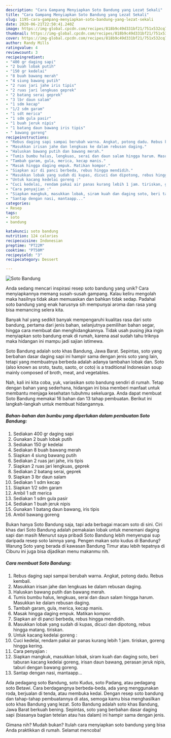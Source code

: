 ```yaml
---
description: "Cara Gampang Menyiapkan Soto Bandung yang Lezat Sekali"
title: "Cara Gampang Menyiapkan Soto Bandung yang Lezat Sekali"
slug: 1195-cara-gampang-menyiapkan-soto-bandung-yang-lezat-sekali
date: 2020-06-21T22:50:41.240Z
image: https://img-global.cpcdn.com/recipes/818b9c49d331bf21/751x532cq70/soto-bandung-foto-resep-utama.jpg
thumbnail: https://img-global.cpcdn.com/recipes/818b9c49d331bf21/751x532cq70/soto-bandung-foto-resep-utama.jpg
cover: https://img-global.cpcdn.com/recipes/818b9c49d331bf21/751x532cq70/soto-bandung-foto-resep-utama.jpg
author: Randy Mills
ratingvalue: 4
reviewcount: 3
recipeingredient:
- "400 gr daging sapi"
- "2 buah lobak putih"
- "150 gr kedelai"
- "8 buah bawang merah"
- "4 siung bawang putih"
- "2 ruas jari jahe iris tipis"
- "2 ruas jari lengkuas geprek"
- "2 batang serai geprek"
- "3 lbr daun salam"
- "1 sdm kecap"
- "1/2 sdm garam"
- "1 sdt merica"
- "1 sdm gula pasir"
- "1 buah jeruk nipis"
- "1 batang daun bawang iris tipis"
- " bawang goreng"
recipeinstructions:
- "Rebus daging sapi sampai berubah warna. Angkat, potong dadu. Rebus kembali."
- "Masukkan irisan jahe dan lengkuas ke dalam rebusan daging."
- "Haluskan bawang putih dan bawang merah."
- "Tumis bumbu halus, lengkuas, serai dan daun salam hingga harum. Masukkan ke dalam rebusan daging."
- "Tambah garam, gula, merica, kecap manis."
- "Masak hingga daging empuk. Matikan kompor."
- "Siapkan air di panci berbeda, rebus hingga mendidih."
- "Masukkan lobak yang sudah di kupas, dicuci dan dipotong, rebus hingga matang. tiriskan."
- "Untuk kacang kedelai goreng :"
- "Cuci kedelai, rendam pakai air panas kurang lebih 1 jam. tiriskan, goreng hingga kering."
- "Cara penyajian :"
- "Siapkan mangkuk, masukkan lobak, siram kuah dan daging soto, beri taburan kacang kedelai goreng, irisan daun bawang, perasan jeruk nipis, taburi dengan bawang goreng."
- "Santap dengan nasi, mantaapp..."
categories:
- Resep
tags:
- soto
- bandung

katakunci: soto bandung 
nutrition: 124 calories
recipecuisine: Indonesian
preptime: "PT22M"
cooktime: "PT50M"
recipeyield: "3"
recipecategory: Dessert

---
```



![Soto Bandung](https://img-global.cpcdn.com/recipes/818b9c49d331bf21/751x532cq70/soto-bandung-foto-resep-utama.jpg)

Anda sedang mencari inspirasi resep soto bandung yang unik? Cara menyiapkannya memang susah-susah gampang. Kalau keliru mengolah maka hasilnya tidak akan memuaskan dan bahkan tidak sedap. Padahal soto bandung yang enak harusnya sih mempunyai aroma dan rasa yang bisa memancing selera kita.

Banyak hal yang sedikit banyak mempengaruhi kualitas rasa dari soto bandung, pertama dari jenis bahan, selanjutnya pemilihan bahan segar, hingga cara membuat dan menghidangkannya. Tidak usah pusing jika ingin menyiapkan soto bandung enak di rumah, karena asal sudah tahu triknya maka hidangan ini mampu jadi sajian istimewa.

Soto Bandung adalah soto khas Bandung, Jawa Barat. Sepintas, soto yang berbahan dasar daging sapi ini hampir sama dengan jenis soto yang lain, tetapi yang membuatnya berbeda adalah adanya tambahan lobak dan. Soto (also known as sroto, tauto, saoto, or coto) is a traditional Indonesian soup mainly composed of broth, meat, and vegetables.


Nah, kali ini kita coba, yuk, variasikan soto bandung sendiri di rumah. Tetap dengan bahan yang sederhana, hidangan ini bisa memberi manfaat untuk membantu menjaga kesehatan tubuhmu sekeluarga. Anda dapat membuat Soto Bandung memakai 16 bahan dan 13 tahap pembuatan. Berikut ini langkah-langkah untuk membuat hidangannya.

<!--inarticleads1-->

##### Bahan-bahan dan bumbu yang diperlukan dalam pembuatan Soto Bandung:

1. Sediakan 400 gr daging sapi
1. Gunakan 2 buah lobak putih
1. Sediakan 150 gr kedelai
1. Sediakan 8 buah bawang merah
1. Siapkan 4 siung bawang putih
1. Sediakan 2 ruas jari jahe, iris tipis
1. Siapkan 2 ruas jari lengkuas, geprek
1. Sediakan 2 batang serai, geprek
1. Siapkan 3 lbr daun salam
1. Sediakan 1 sdm kecap
1. Siapkan 1/2 sdm garam
1. Ambil 1 sdt merica
1. Sediakan 1 sdm gula pasir
1. Sediakan 1 buah jeruk nipis
1. Gunakan 1 batang daun bawang, iris tipis
1. Ambil  bawang goreng


Bukan hanya Soto Bandung saja, tapi ada berbagai macam soto di sini. Ciri khas dari Soto Bandung adalah pemakaian lobak untuk menemani daging sapi dan masih Menurut saya pribadi Soto Bandung lebih menyerupai sup daripada resep soto lainnya yang. Pengen makan soto kudus di Bandung? Warung Soto yang berada di kawasan Bandung Timur atau lebih tepatnya di Ciburu ini juga bisa dijadikan menu makanmu nih. 

<!--inarticleads2-->

##### Cara membuat Soto Bandung:

1. Rebus daging sapi sampai berubah warna. Angkat, potong dadu. Rebus kembali.
1. Masukkan irisan jahe dan lengkuas ke dalam rebusan daging.
1. Haluskan bawang putih dan bawang merah.
1. Tumis bumbu halus, lengkuas, serai dan daun salam hingga harum. Masukkan ke dalam rebusan daging.
1. Tambah garam, gula, merica, kecap manis.
1. Masak hingga daging empuk. Matikan kompor.
1. Siapkan air di panci berbeda, rebus hingga mendidih.
1. Masukkan lobak yang sudah di kupas, dicuci dan dipotong, rebus hingga matang. tiriskan.
1. Untuk kacang kedelai goreng :
1. Cuci kedelai, rendam pakai air panas kurang lebih 1 jam. tiriskan, goreng hingga kering.
1. Cara penyajian :
1. Siapkan mangkuk, masukkan lobak, siram kuah dan daging soto, beri taburan kacang kedelai goreng, irisan daun bawang, perasan jeruk nipis, taburi dengan bawang goreng.
1. Santap dengan nasi, mantaapp...


Ada pedagang soto Bandung, soto Kudus, soto Padang, atau pedagang soto Betawi. Cara berdagangnya berbeda-beda, ada yang menggunakan roda, berjualan di tenda, atau membuka kedai. Dengan resep soto bandung dan tahap-tahap pembuatannya di atas, semoga kamu bisa menghasilkan soto khas Bandung yang lezat. Soto Bandung adalah soto khas Bandung, Jawa Barat berkuah bening. Sepintas, soto yang berbahan dasar daging sapi (biasanya bagian tetelan atau has dalam) ini hampir sama dengan jenis. 

Gimana nih? Mudah bukan? Itulah cara menyiapkan soto bandung yang bisa Anda praktikkan di rumah. Selamat mencoba!
